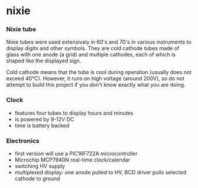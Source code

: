 # nixie
### Nixie tube

Nixie tubes were used extensivaly in 60's and 70's in various instruments to display digits and other symbols. They are cold cathode tubes made of glass with one anode (a grid) and multiple cathodes, each of which is shaped like the displayed sign.

Cold cathode means that the tube is cool during operation (usually does not exceed 40°C). However, it runs on high voltage (around 200V), so do not attempt to build this project if you don't know exactly what you are doing.

### Clock

- features four tubes to display hours and minutes
- is powered by 9-12V DC
- time is battery backed

### Electronics

- first version will use a PIC16F722A microcontroller
- Microchip MCP7940N real-time clock/calendar
- switching HV supply
- multiplexed display: one anode pulled to HV, BCD driver pulls selected cathode to ground
